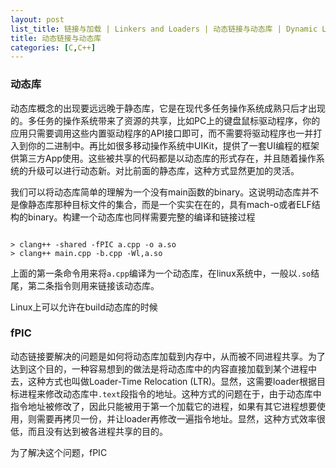 ```yaml
---
layout: post
list_title: 链接与加载 | Linkers and Loaders | 动态链接与动态库 | Dynamic Library 
title: 动态链接与动态库
categories: [C,C++]
---
```


### 动态库

动态库概念的出现要远远晚于静态库，它是在现代多任务操作系统成熟只后才出现的。多任务的操作系统带来了资源的共享，比如PC上的键盘鼠标驱动程序，你的应用只需要调用这些内置驱动程序的API接口即可，而不需要将驱动程序也一并打入到你的二进制中。再比如很多移动操作系统中UIKit，提供了一套UI编程的框架供第三方App使用。这些被共享的代码都是以动态库的形式存在，并且随着操作系统的升级可以进行动态新。对比前面的静态库，这种方式显然更加的灵活。

我们可以将动态库简单的理解为一个没有main函数的binary。这说明动态库并不是像静态库那种目标文件的集合，而是一个实实在在的，具有mach-o或者ELF结构的binary。构建一个动态库也同样需要完整的编译和链接过程

```shell

> clang++ -shared -fPIC a.cpp -o a.so
> clang++ main.cpp -b.cpp -Wl,a.so
```

上面的第一条命令用来将`a.cpp`编译为一个动态库，在linux系统中，一般以`.so`结尾，第二条指令则用来链接该动态库。

Linux上可以允许在build动态库的时候

### fPIC

动态链接要解决的问题是如何将动态库加载到内存中，从而被不同进程共享。为了达到这个目的，一种容易想到的做法是将动态库中的内容直接加载到某个进程中去，这种方式也叫做Loader-Time Relocation (LTR)。显然，这需要loader根据目标进程来修改动态库中`.text`段指令的地址。这种方式的问题在于，由于动态库中指令地址被修改了，因此只能被用于第一个加载它的进程，如果有其它进程想要使用，则需要再拷贝一份，并让loader再修改一遍指令地址。显然，这种方式效率很低，而且没有达到被各进程共享的目的。

为了解决这个问题，fPIC
